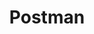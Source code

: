 ---
blog: http://blog.getpostman.com/
linkedin: https://linkedin.com/company/postman-api-tools-
logohandle: getpostman
sort: getpostman
title: Postman
twitter: https://x.com/postmanclient
website: https://www.getpostman.com/
youtube: https://youtube.com/iframe_api
---
